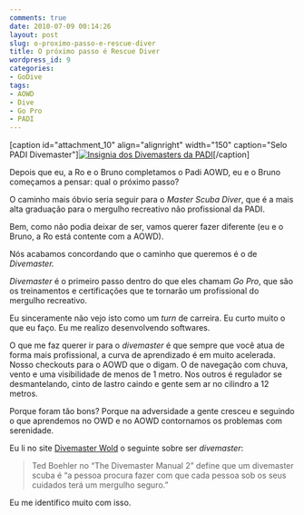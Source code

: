 ```yaml
---
comments: true
date: 2010-07-09 00:14:26
layout: post
slug: o-proximo-passo-e-rescue-diver
title: O próximo passo é Rescue Diver
wordpress_id: 9
categories:
- GoDive
tags:
- AOWD
- Dive
- Go Pro
- PADI
---
```


[caption id="attachment_10" align="alignright" width="150" caption="Selo PADI Divemaster"][![Insignia dos Divemasters da PADI](http://adilsoncarvalho.com.br/blog/wp-content/uploads/2010/07/dive_master_insignia-150x150.jpg)](http://adilsoncarvalho.com.br/blog/wp-content/uploads/2010/07/dive_master_insignia.jpg)[/caption]

Depois que eu, a Ro e o Bruno completamos o Padi AOWD, eu e o Bruno começamos a pensar: qual o próximo passo?

O caminho mais óbvio seria seguir para o _Master Scuba Diver_, que é a mais alta graduação para o mergulho recreativo não profissional da PADI.

Bem, como não podia deixar de ser, vamos querer fazer diferente (eu e o Bruno, a Ro está contente com a AOWD).

Nós acabamos concordando que o caminho que queremos é o de _Divemaster._

_Divemaster_ é o primeiro passo dentro do que eles chamam _Go Pro_, que são os treinamentos e certificações que te tornarão um profissional do mergulho recreativo.

Eu sinceramente não vejo isto como um _turn_ de carreira. Eu curto muito o que eu faço. Eu me realizo desenvolvendo softwares.

O que me faz querer ir para o _divemaster_ é que sempre que você atua de forma mais profissional, a curva de aprendizado é em muito acelerada. Nosso checkouts para o AOWD que o digam. O de navegação com chuva, vento e uma visibilidade de menos de 1 metro. Nos outros é regulador se desmantelando, cinto de lastro caindo e gente sem ar no cilindro a 12 metros.

Porque foram tão bons? Porque na adversidade a gente cresceu e seguindo o que aprendemos no OWD e no AOWD contornamos os problemas com serenidade.

Eu li no site [Divemaster Wold](http://www.divemasterworld.com/) o seguinte sobre ser _divemaster_:


> Ted Boehler no “The Divemaster Manual 2” define que um divemaster scuba é “a pessoa procura fazer com que cada pessoa sob os seus cuidados terá um mergulho seguro.”


Eu me identifico muito com isso.

